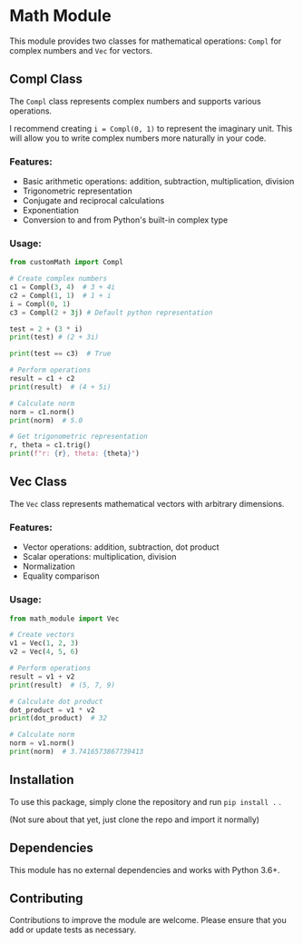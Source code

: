 # Math Module

This module provides two classes for mathematical operations: `Compl` for complex numbers and `Vec` for vectors.

## Compl Class

The `Compl` class represents complex numbers and supports various operations.

I recommend creating `i = Compl(0, 1)` to represent the imaginary unit.
This will allow you to write complex numbers more naturally in your code.

### Features:

- Basic arithmetic operations: addition, subtraction, multiplication, division
- Trigonometric representation
- Conjugate and reciprocal calculations
- Exponentiation
- Conversion to and from Python's built-in complex type

### Usage:

```python
from customMath import Compl

# Create complex numbers
c1 = Compl(3, 4)  # 3 + 4i
c2 = Compl(1, 1)  # 1 + i
i = Compl(0, 1)
c3 = Compl(2 + 3j) # Default python representation

test = 2 + (3 * i)
print(test) # (2 + 3i)

print(test == c3)  # True

# Perform operations
result = c1 + c2
print(result)  # (4 + 5i)

# Calculate norm
norm = c1.norm()
print(norm)  # 5.0

# Get trigonometric representation
r, theta = c1.trig()
print(f"r: {r}, theta: {theta}")
```

## Vec Class

The `Vec` class represents mathematical vectors with arbitrary dimensions.

### Features:

- Vector operations: addition, subtraction, dot product
- Scalar operations: multiplication, division
- Normalization
- Equality comparison

### Usage:

```python
from math_module import Vec

# Create vectors
v1 = Vec(1, 2, 3)
v2 = Vec(4, 5, 6)

# Perform operations
result = v1 + v2
print(result)  # (5, 7, 9)

# Calculate dot product
dot_product = v1 * v2
print(dot_product)  # 32

# Calculate norm
norm = v1.norm()
print(norm)  # 3.7416573867739413
```

## Installation

To use this package, simply clone the repository and run `pip install .` .

(Not sure about that yet, just clone the repo and import it normally)

## Dependencies

This module has no external dependencies and works with Python 3.6+.

## Contributing

Contributions to improve the module are welcome. Please ensure that you add or update tests as necessary.
